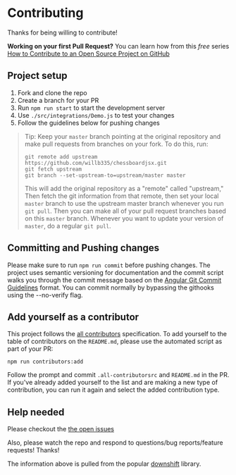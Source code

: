 # Contributing

Thanks for being willing to contribute!

**Working on your first Pull Request?** You can learn how from this _free_
series [How to Contribute to an Open Source Project on GitHub][egghead]

## Project setup

1.  Fork and clone the repo
2.  Create a branch for your PR
3.  Run `npm run start` to start the development server
4.  Use `./src/integrations/Demo.js` to test your changes
5.  Follow the guidelines below for pushing changes

> Tip: Keep your `master` branch pointing at the original repository and make
> pull requests from branches on your fork. To do this, run:
>
> ```
> git remote add upstream https://github.com/willb335/chessboardjsx.git
> git fetch upstream
> git branch --set-upstream-to=upstream/master master
> ```
>
> This will add the original repository as a "remote" called "upstream," Then
> fetch the git information from that remote, then set your local `master`
> branch to use the upstream master branch whenever you run `git pull`. Then you
> can make all of your pull request branches based on this `master` branch.
> Whenever you want to update your version of `master`, do a regular `git pull`.

## Committing and Pushing changes

Please make sure to run `npm run commit` before pushing changes. The project uses semantic versioning for documentation and the commit script walks you through the commit message based on the [Angular Git Commit Guidelines][angular] format. You can commit normally by bypassing the githooks using the --no-verify flag.

## Add yourself as a contributor

This project follows the [all contributors][all-contributors] specification. To
add yourself to the table of contributors on the `README.md`, please use the
automated script as part of your PR:

```console
npm run contributors:add
```

Follow the prompt and commit `.all-contributorsrc` and `README.md` in the PR. If
you've already added yourself to the list and are making a new type of
contribution, you can run it again and select the added contribution type.

## Help needed

Please checkout the [the open issues][issues]

Also, please watch the repo and respond to questions/bug reports/feature
requests! Thanks!

The information above is pulled from the popular [downshift][downshift] library.

[egghead]: https://egghead.io/series/how-to-contribute-to-an-open-source-project-on-github
[all-contributors]: https://github.com/kentcdodds/all-contributors
[issues]: https://github.com/willb335/chessboardjsx/issues
[downshift]: https://github.com/paypal/downshift
[angular]: https://github.com/angular/angular/blob/master/CONTRIBUTING.md#commit
